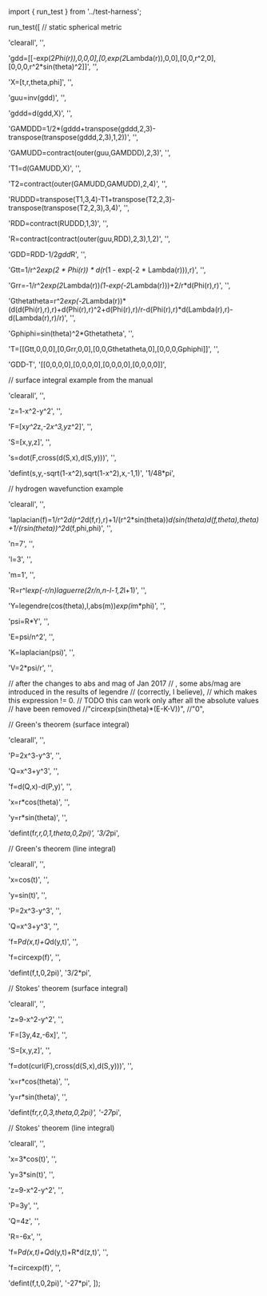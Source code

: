 import { run_test } from '../test-harness';

run_test([
  // static spherical metric

  'clearall',
  '',

  'gdd=[[-exp(2*Phi(r)),0,0,0],[0,exp(2*Lambda(r)),0,0],[0,0,r^2,0],[0,0,0,r^2*sin(theta)^2]]',
  '',

  'X=[t,r,theta,phi]',
  '',

  'guu=inv(gdd)',
  '',

  'gddd=d(gdd,X)',
  '',

  'GAMDDD=1/2*(gddd+transpose(gddd,2,3)-transpose(transpose(gddd,2,3),1,2))',
  '',

  'GAMUDD=contract(outer(guu,GAMDDD),2,3)',
  '',

  'T1=d(GAMUDD,X)',
  '',

  'T2=contract(outer(GAMUDD,GAMUDD),2,4)',
  '',

  'RUDDD=transpose(T1,3,4)-T1+transpose(T2,2,3)-transpose(transpose(T2,2,3),3,4)',
  '',

  'RDD=contract(RUDDD,1,3)',
  '',

  'R=contract(contract(outer(guu,RDD),2,3),1,2)',
  '',

  'GDD=RDD-1/2*gdd*R',
  '',

  'Gtt=1/r^2*exp(2 * Phi(r)) * d(r*(1 - exp(-2 * Lambda(r))),r)',
  '',

  'Grr=-1/r^2*exp(2*Lambda(r))*(1-exp(-2*Lambda(r)))+2/r*d(Phi(r),r)',
  '',

  'Gthetatheta=r^2*exp(-2*Lambda(r))*(d(d(Phi(r),r),r)+d(Phi(r),r)^2+d(Phi(r),r)/r-d(Phi(r),r)*d(Lambda(r),r)-d(Lambda(r),r)/r)',
  '',

  'Gphiphi=sin(theta)^2*Gthetatheta',
  '',

  'T=[[Gtt,0,0,0],[0,Grr,0,0],[0,0,Gthetatheta,0],[0,0,0,Gphiphi]]',
  '',

  'GDD-T',
  '[[0,0,0,0],[0,0,0,0],[0,0,0,0],[0,0,0,0]]',

  // surface integral example from the manual

  'clearall',
  '',

  'z=1-x^2-y^2',
  '',

  'F=[x*y^2*z,-2*x^3,y*z^2]',
  '',

  'S=[x,y,z]',
  '',

  's=dot(F,cross(d(S,x),d(S,y)))',
  '',

  'defint(s,y,-sqrt(1-x^2),sqrt(1-x^2),x,-1,1)',
  '1/48*pi',

  // hydrogen wavefunction example

  'clearall',
  '',

  'laplacian(f)=1/r^2*d(r^2*d(f,r),r)+1/(r^2*sin(theta))*d(sin(theta)*d(f,theta),theta)+1/(r*sin(theta))^2*d(f,phi,phi)',
  '',

  'n=7',
  '',

  'l=3',
  '',

  'm=1',
  '',

  'R=r^l*exp(-r/n)*laguerre(2*r/n,n-l-1,2*l+1)',
  '',

  'Y=legendre(cos(theta),l,abs(m))*exp(i*m*phi)',
  '',

  'psi=R*Y',
  '',

  'E=psi/n^2',
  '',

  'K=laplacian(psi)',
  '',

  'V=2*psi/r',
  '',

  // after the changes to abs and mag of Jan 2017
  // , some abs/mag are introduced in the results of legendre
  // (correctly, I believe),
  // which makes this expression != 0.
  // TODO this can work only after all the absolute values
  // have been removed
  //"circexp(sin(theta)*(E-K-V))",
  //"0",

  // Green's theorem (surface integral)

  'clearall',
  '',

  'P=2x^3-y^3',
  '',

  'Q=x^3+y^3',
  '',

  'f=d(Q,x)-d(P,y)',
  '',

  'x=r*cos(theta)',
  '',

  'y=r*sin(theta)',
  '',

  'defint(f*r,r,0,1,theta,0,2pi)',
  '3/2*pi',

  // Green's theorem (line integral)

  'clearall',
  '',

  'x=cos(t)',
  '',

  'y=sin(t)',
  '',

  'P=2x^3-y^3',
  '',

  'Q=x^3+y^3',
  '',

  'f=P*d(x,t)+Q*d(y,t)',
  '',

  'f=circexp(f)',
  '',

  'defint(f,t,0,2pi)',
  '3/2*pi',

  // Stokes' theorem (surface integral)

  'clearall',
  '',

  'z=9-x^2-y^2',
  '',

  'F=[3y,4z,-6x]',
  '',

  'S=[x,y,z]',
  '',

  'f=dot(curl(F),cross(d(S,x),d(S,y)))',
  '',

  'x=r*cos(theta)',
  '',

  'y=r*sin(theta)',
  '',

  'defint(f*r,r,0,3,theta,0,2pi)',
  '-27*pi',

  // Stokes' theorem (line integral)

  'clearall',
  '',

  'x=3*cos(t)',
  '',

  'y=3*sin(t)',
  '',

  'z=9-x^2-y^2',
  '',

  'P=3y',
  '',

  'Q=4z',
  '',

  'R=-6x',
  '',

  'f=P*d(x,t)+Q*d(y,t)+R*d(z,t)',
  '',

  'f=circexp(f)',
  '',

  'defint(f,t,0,2pi)',
  '-27*pi',
]);
